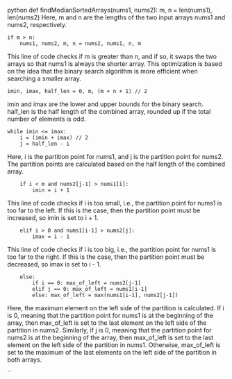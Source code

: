 python
def findMedianSortedArrays(nums1, nums2):
    m, n = len(nums1), len(nums2)
Here, m and n are the lengths of the two input arrays nums1 and nums2, respectively.

    if m > n:
        nums1, nums2, m, n = nums2, nums1, n, m
This line of code checks if m is greater than n, and if so, it swaps the two arrays so that nums1 is always the shorter array. This optimization is based on the idea that the binary search algorithm is more efficient when searching a smaller array.

    imin, imax, half_len = 0, m, (m + n + 1) // 2
imin and imax are the lower and upper bounds for the binary search. half_len is the half length of the combined array, rounded up if the total number of elements is odd.


    while imin <= imax:
        i = (imin + imax) // 2
        j = half_len - i
Here, i is the partition point for nums1, and j is the partition point for nums2. The partition points are calculated based on the half length of the combined array.


        if i < m and nums2[j-1] > nums1[i]:
            imin = i + 1
This line of code checks if i is too small, i.e., the partition point for nums1 is too far to the left. If this is the case, then the partition point must be increased, so imin is set to i + 1.


        elif i > 0 and nums1[i-1] > nums2[j]:
            imax = i - 1
This line of code checks if i is too big, i.e., the partition point for nums1 is too far to the right. If this is the case, then the partition point must be decreased, so imax is set to i - 1.

        else:
            if i == 0: max_of_left = nums2[j-1]
            elif j == 0: max_of_left = nums1[i-1]
            else: max_of_left = max(nums1[i-1], nums2[j-1])
Here, the maximum element on the left side of the partition is calculated. If i is 0, meaning that the partition point for nums1 is at the beginning of the array, then max_of_left is set to the last element on the left side of the partition in nums2. Similarly, if j is 0, meaning that the partition point for nums2 is at the beginning of the array, then max_of_left is set to the last element on the left side of the partition in nums1. Otherwise, max_of_left is set to the maximum of the last elements on the left side of the partition in both arrays.

``